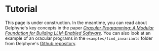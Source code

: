 # Tutorial

This page is under construction. In the meantime, you can read about Delphyne's key concepts in the paper [_Oracular Programming: A Modular Foundation for Building LLM-Enabled Software_](https://arxiv.org/abs/2502.05310). You can also look at an example of an oracular programs in the `examples/find_invariants` folder from Delphyne's [Github repository](https://github.com/jonathan-laurent/delphyne).